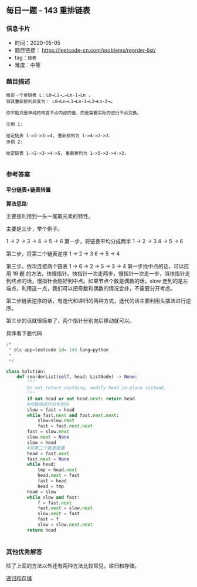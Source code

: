 ## 每日一题 - 143 重排链表 
 
### 信息卡片

- 时间：2020-05-05
- 题目链接： https://leetcode-cn.com/problems/reorder-list/ 
- tag：`链表`
- 难度：中等

### 题目描述

```
给定一个单链表 L：L0→L1→…→Ln-1→Ln ，
将其重新排列后变为： L0→Ln→L1→Ln-1→L2→Ln-2→…

你不能只是单纯的改变节点内部的值，而是需要实际的进行节点交换。

示例 1:

给定链表 1->2->3->4, 重新排列为 1->4->2->3.
示例 2:

给定链表 1->2->3->4->5, 重新排列为 1->5->2->4->3.
 
```



### 参考答案

####  平分链表+链表转置
 

**算法思路**:

 主要是利用到一头一尾取元素的特性。
 
 主要是三步，举个例子。
 
 1 -> 2 -> 3 -> 4 -> 5 -> 6
 第一步，将链表平均分成两半
 1 -> 2 -> 3
 4 -> 5 -> 6
     
 第二步，将第二个链表逆序
 1 -> 2 -> 3
 6 -> 5 -> 4
     
 第三步，依次连接两个链表
 1 -> 6 -> 2 -> 5 -> 3 -> 4
 第一步找中点的话，可以应用 19 题 的方法，快慢指针。快指针一次走两步，慢指针一次走一步，当快指针走到终点的话，慢指针会刚好到中点。如果节点个数是偶数的话，slow 走到的是左端点，利用这一点，我们可以把奇数和偶数的情况合并，不需要分开考虑。
 
 第二步链表逆序的话，有迭代和递归的两种方式，迭代的话主要利用头插法进行逆序。
 
 第三步的话就很简单了，两个指针分别向后移动就可以。
 

具体看下面代码

```python
/*
 * @lc app=leetcode id= 143 lang=python
 *
 */

class Solution:
    def reorderList(self, head: ListNode) -> None:
        """
        Do not return anything, modify head in-place instead.
        """
        if not head or not head.next: return head
        #将数组进行对半划分
        slow = fast = head
        while fast.next and fast.next.next:
            slow=slow.next
            fast = fast.next.next
        fast = slow.next
        slow.next = None
        slow = head
        #将第二个链表倒置
        head = fast.next
        fast.next = None
        while head:
            tmp = head.next
            head.next = fast
            fast = head
            head = tmp
        head = slow
        while slow and fast:
            f = fast.next
            fast.next = slow.next
            slow.next = fast
            fast = f
            slow = slow.next.next
        return head
		
```
 

### 其他优秀解答

除了上面的方法以外还有两种方法比较常见，递归和存储。

[递归和存储](https://leetcode-cn.com/problems/reorder-list/solution/xiang-xi-tong-su-de-si-lu-fen-xi-duo-jie-fa-by-34/)